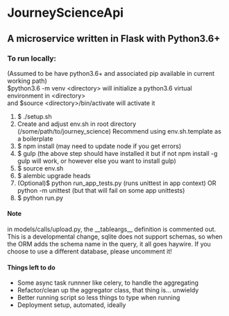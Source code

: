 <h1>JourneyScienceApi</hi>

<h2>A microservice written in Flask with Python3.6+</h2>

<h3>To run locally:</h3>
(Assumed to be have python3.6+ and associated pip available in current working path)
<br>
$python3.6 -m venv &lt;directory&gt; will initialize a python3.6 virtual environment in &lt;directory&gt; <br>
and $source &lt;directory&gt;/bin/activate will activate it
<br>
<ol>
    <li>$ ./setup.sh</li>
    <li>Create and adjust env.sh in root directory 
    (/some/path/to/journey_science) 
    Recommend using env.sh.template as a boilerplate
    <li>$ npm install (may need to update node if you get errors)</li>
    <li>$ gulp (the above step should have installed it but if not npm install -g gulp will work, or however else you want to install gulp)</li>
    <li>$ source env.sh </li>
    <li>$ alembic upgrade heads</li>
    <li>(Optional)$ python run_app_tests.py (runs unittest in app context) OR python -m unittest (but that will fail on some app unittests)</li>
    <li>$ python run.py</li>
</ol>


<h4>Note</h4>
<p>in models/calls/upload.py, the __tableargs__ definition is commented out. This is a developmental change, sqlite does not support schemas, so when the ORM adds the schema name in the query, it all goes haywire. If you choose to use a different database, please uncomment it! </p>

<h4>Things left to do</h4>
<ul>
    <li>Some async task runnner like celery, to handle the aggregating</li>
    <li>Refactor/clean up the aggregator class, that thing is... unwieldy</li>
    <li>Better running script so less things to type when running</li>
    <li>Deployment setup, automated, ideally</li>
</ul>
